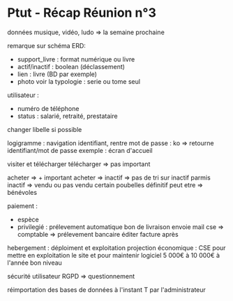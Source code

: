 # Ptut - Récap Réunion n°3

données musique, vidéo, ludo => la semaine prochaine

remarque sur schéma ERD: 
- support_livre : format numérique ou livre
- actif/inactif : boolean (déclassement)
- lien : livre (BD par exemple)
- photo
voir la typologie : serie ou tome seul

utilisateur : 
- numéro de téléphone
- status : salarié, retraité, prestataire

changer libelle si possible

logigramme : navigation
identifiant, rentre mot de passe : ko => retourne identifiant/mot de passe
exemple : écran d'accueil

visiter et télécharger
télécharger  => pas important

acheter => + important
acheter => inactif
=> pas de tri sur inactif parmis inactif => vendu ou pas vendu 
certain poubelles définitif peut etre => bénévoles

paiement : 
- espèce 
- privilegié : prélevement automatique
bon de livraison
envoie mail cse => comptable => prélevement bancaire 
éditer facture après

hebergement :
déploiment et exploitation
projection économique : CSE
pour mettre en exploitation le site et pour maintenir logiciel
5 000€ à 10 000€ à l'année
bon niveau

sécurité utilisateur
RGPD => questionnement

réimportation des bases de données à l'instant T par l'administrateur